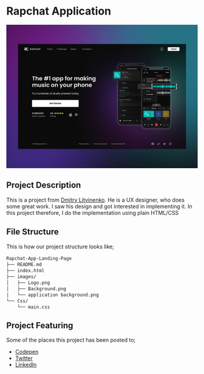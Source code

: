 # Rapchat Application

<img src="https://github.com/atonya-bravin/HTML-CSS-Handson/blob/main/Rapchat-App-Landing-Page/images/application%20background.png" alt="Image">

## Project Description
This is a project from [Dmitry Litvinenko](https://dribbble.com/shots/19199771-Rapchat-App). He is a UX designer, who does some great work. I saw his design and got interested in implementing it. In this project therefore, I do the implementation using plain HTML/CSS

## File Structure
This is how our project structure looks like;

```
Rapchat-App-Landing-Page
├── README.md
├── index.html
├── images/
│   ├── Logo.png
│   ├── Background.png
|   └── application background.png
└── Css/
    └── main.css
```
## Project Featuring
Some of the places this project has been posted to;
- [Codepen](https://codepen.io/atonya-bravin)
- [Twitter](https://twitter.com/bravin_the_Geek)
- [LinkedIn](https://www.linkedin.com/in/bravin-atonya-71048425a/)